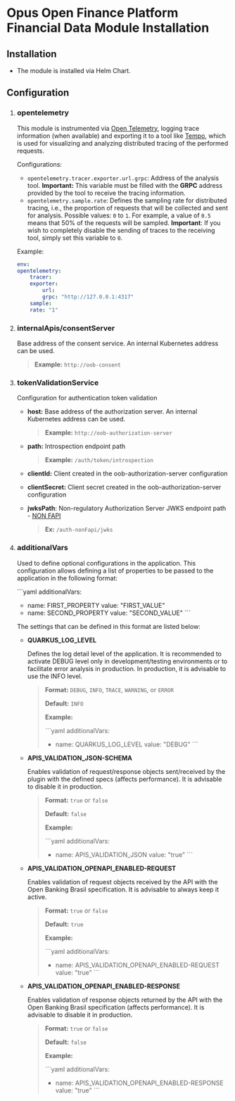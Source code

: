 # Opus Open Finance Platform Financial Data Module Installation

## Installation

- The module is installed via Helm Chart.

## Configuration

1. ### opentelemetry

    This module is instrumented via [Open Telemetry](https://opentelemetry.io/),
    logging trace information (when available) and exporting it to a tool like
    [Tempo](https://grafana.com/oss/tempo/), which is used for visualizing and
    analyzing distributed tracing of the performed requests.

    Configurations:

    * `opentelemetry.tracer.exporter.url.grpc`: Address of the analysis tool.
    **Important:** This variable must be filled with the **GRPC** address provided
    by the tool to receive the tracing information.
    * `opentelemetry.sample.rate`: Defines the sampling rate for distributed
    tracing, i.e., the proportion of requests that will be collected and sent for
    analysis. Possible values: `0` to `1`. For example, a value of `0.5` means that
    50% of the requests will be sampled. **Important**: If you wish to completely
    disable the sending of traces to the receiving tool, simply set this variable
    to `0`.

    Example:

    ```yaml
    env:
    opentelemetry:
        tracer:
        exporter:
            url:
            grpc: "http://127.0.0.1:4317"
        sample:
        rate: "1"
    ```

2. ### internalApis/consentServer

    Base address of the consent service. An internal Kubernetes address can be used.

    > **Example:** `http://oob-consent`

3. ### tokenValidationService

    Configuration for authentication token validation

    - **host:** Base address of the authorization server. An internal Kubernetes address can be used.

        > **Example:** `http://oob-authorization-server`

    - **path:** Introspection endpoint path

        > **Example:** `/auth/token/introspection`

    - **clientId:** Client created in the oob-authorization-server configuration
  
    - **clientSecret:** Client secret created in the oob-authorization-server configuration

    - **jwksPath**: Non-regulatory Authorization Server JWKS endpoint path - [NON FAPI](../oob-authorization-server/readme.md#authnonfapibasepath)

        > **Ex:** `/auth-nonFapi/jwks`

4. ### additionalVars

    Used to define optional configurations in the application. This configuration allows defining a list of properties to be passed to the application in the following format:

    \```yaml
    additionalVars:
     - name: FIRST_PROPERTY
       value: "FIRST_VALUE"
     - name: SECOND_PROPERTY
       value: "SECOND_VALUE"
    \```

    The settings that can be defined in this format are listed below:

   - **QUARKUS_LOG_LEVEL**

        Defines the log detail level of the application. It is recommended to activate DEBUG level only in development/testing environments or to facilitate error analysis in production. In production, it is advisable to use the INFO level.

        > **Format:** `DEBUG`, `INFO`, `TRACE`, `WARNING`, or `ERROR`
        >
        > **Default:** `INFO`
        >
        > **Example:**
        >
        > \```yaml
        > additionalVars:
        >   - name: QUARKUS_LOG_LEVEL
        >     value: "DEBUG"
        > \```

   - **APIS_VALIDATION_JSON-SCHEMA**

        Enables validation of request/response objects sent/received by the plugin with the defined specs (affects performance). It is advisable to disable it in production.

        > **Format:** `true` or `false`
        >
        > **Default:** `false`
        >
        > **Example:**
        >
        > \```yaml
        > additionalVars:
        >   - name: APIS_VALIDATION_JSON
        >     value: "true"
        > \```

   - **APIS_VALIDATION_OPENAPI_ENABLED-REQUEST**

        Enables validation of request objects received by the API with the Open Banking Brasil specification. It is advisable to always keep it active.

        > **Format:** `true` or `false`
        >
        > **Default:** `true`
        >
        > **Example:**
        >
        > \```yaml
        > additionalVars:
        >   - name: APIS_VALIDATION_OPENAPI_ENABLED-REQUEST
        >     value: "true"
        > \```

   - **APIS_VALIDATION_OPENAPI_ENABLED-RESPONSE**

        Enables validation of response objects returned by the API with the Open Banking Brasil specification (affects performance). It is advisable to disable it in production.

        > **Format:** `true` or `false`
        >
        > **Default:** `false`
        >
        > **Example:**
        >
        > \```yaml
        > additionalVars:
        >   - name: APIS_VALIDATION_OPENAPI_ENABLED-RESPONSE
        >     value: "true"
        > \```
